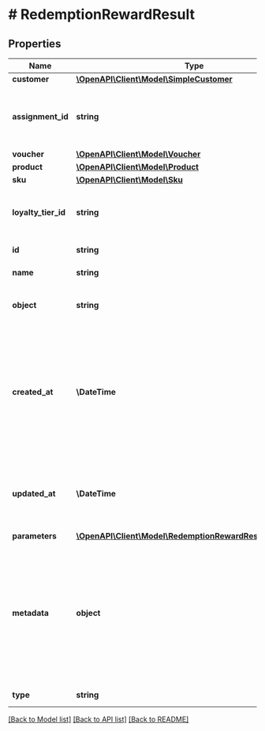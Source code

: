 # # RedemptionRewardResult

## Properties

Name | Type | Description | Notes
------------ | ------------- | ------------- | -------------
**customer** | [**\OpenAPI\Client\Model\SimpleCustomer**](SimpleCustomer.md) |  | [optional]
**assignment_id** | **string** | Unique reward assignment ID assigned by Voucherify. | [optional]
**voucher** | [**\OpenAPI\Client\Model\Voucher**](Voucher.md) |  | [optional]
**product** | [**\OpenAPI\Client\Model\Product**](Product.md) |  | [optional]
**sku** | [**\OpenAPI\Client\Model\Sku**](Sku.md) |  | [optional]
**loyalty_tier_id** | **string** | Unique loyalty tier ID assigned by Voucherify. | [optional]
**id** | **string** | Unique reward ID. | [optional]
**name** | **string** | Name of the reward. | [optional]
**object** | **string** | The type of the object represented by the JSON | [optional] [default to 'reward']
**created_at** | **\DateTime** | Timestamp representing the date and time when the redemption was created. The value is shown in the ISO 8601 format. | [optional]
**updated_at** | **\DateTime** | Timestamp in ISO 8601 format indicating when the reward was updated. | [optional]
**parameters** | [**\OpenAPI\Client\Model\RedemptionRewardResultParameters**](RedemptionRewardResultParameters.md) |  | [optional]
**metadata** | **object** | A set of custom key/value pairs that you can attach to a reward. The metadata object stores all custom attributes assigned to the reward. | [optional]
**type** | **string** | Reward type. | [optional]

[[Back to Model list]](../../README.md#models) [[Back to API list]](../../README.md#endpoints) [[Back to README]](../../README.md)
